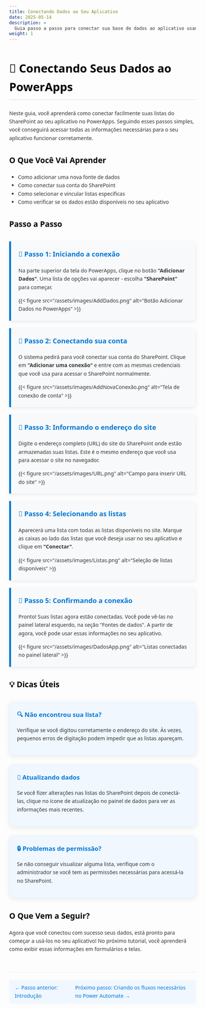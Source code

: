 ```yaml
---
title: Conectando Dados ao Seu Aplicativo
date: 2025-05-14 
description: >
  Guia passo a passo para conectar sua base de dados ao aplicativo usando o PowerApps
weight: 1
---
```


# 🔄 Conectando Seus Dados ao PowerApps

Neste guia, você aprenderá como conectar facilmente suas listas do SharePoint ao seu aplicativo no PowerApps. Seguindo esses passos simples, você conseguirá acessar todas as informações necessárias para o seu aplicativo funcionar corretamente.

## O Que Você Vai Aprender

- Como adicionar uma nova fonte de dados
- Como conectar sua conta do SharePoint
- Como selecionar e vincular listas específicas
- Como verificar se os dados estão disponíveis no seu aplicativo

## Passo a Passo

<div class="flow-steps">
  <div class="step">
    <h3>📌 Passo 1: Iniciando a conexão</h3>
    <p>Na parte superior da tela do PowerApps, clique no botão <strong>"Adicionar Dados"</strong>. Uma lista de opções vai aparecer - escolha <strong>"SharePoint"</strong> para começar.</p>
    {{< figure src="/assets/images/AddDados.png" alt="Botão Adicionar Dados no PowerApps" >}}
  </div>

  <div class="step">
    <h3>📌 Passo 2: Conectando sua conta</h3>
    <p>O sistema pedirá para você conectar sua conta do SharePoint. Clique em <strong>"Adicionar uma conexão"</strong> e entre com as mesmas credenciais que você usa para acessar o SharePoint normalmente.</p>
    {{< figure src="/assets/images/AddNovaConexão.png" alt="Tela de conexão de conta" >}}
  </div>

  <div class="step">
    <h3>📌 Passo 3: Informando o endereço do site</h3>
    <p>Digite o endereço completo (URL) do site do SharePoint onde estão armazenadas suas listas. Este é o mesmo endereço que você usa para acessar o site no navegador.</p>
    {{< figure src="/assets/images/URL.png" alt="Campo para inserir URL do site" >}}
  </div>

  <div class="step">
    <h3>📌 Passo 4: Selecionando as listas</h3>
    <p>Aparecerá uma lista com todas as listas disponíveis no site. Marque as caixas ao lado das listas que você deseja usar no seu aplicativo e clique em <strong>"Conectar"</strong>.</p>
    {{< figure src="/assets/images/Listas.png" alt="Seleção de listas disponíveis" >}}
  </div>

  <div class="step">
    <h3>📌 Passo 5: Confirmando a conexão</h3>
    <p>Pronto! Suas listas agora estão conectadas. Você pode vê-las no painel lateral esquerdo, na seção "Fontes de dados". A partir de agora, você pode usar essas informações no seu aplicativo.</p>
    {{< figure src="/assets/images/DadosApp.png" alt="Listas conectadas no painel lateral" >}}
  </div>
</div>

## 💡 Dicas Úteis

<div class="tips">
  <div class="tip">
    <h3>🔍 Não encontrou sua lista?</h3>
    <p>Verifique se você digitou corretamente o endereço do site. Às vezes, pequenos erros de digitação podem impedir que as listas apareçam.</p>
  </div>
  
  <div class="tip">
    <h3>🔄 Atualizando dados</h3>
    <p>Se você fizer alterações nas listas do SharePoint depois de conectá-las, clique no ícone de atualização no painel de dados para ver as informações mais recentes.</p>
  </div>
  
  <div class="tip">
    <h3>🔒 Problemas de permissão?</h3>
    <p>Se não conseguir visualizar alguma lista, verifique com o administrador se você tem as permissões necessárias para acessá-la no SharePoint.</p>
  </div>
</div>

## O Que Vem a Seguir?

Agora que você conectou com sucesso seus dados, está pronto para começar a usá-los no seu aplicativo! No próximo tutorial, você aprenderá como exibir essas informações em formulários e telas.

<div class="navigation-links">
  <a href="../../planejamento-integrado/" class="prev-link">← Passo anterior: Introdução</a>
  <a href="../fluxopowerautomate/" class="next-link">Próximo passo: Criando os fluxos necessários no Power Automate →</a>
</div>

<style>
/* Estilo geral da página */
body {
  font-family: 'Segoe UI', Roboto, Oxygen, Ubuntu, Cantarell, sans-serif;
  line-height: 1.6;
  color: #333;
}

h1, h2, h3 {
  font-weight: 600;
  color:rgb(0, 0, 0);
  margin-top: 1.5em;
}

h1 {
  font-size: 2.2em;
  margin-bottom: 0.8em;
  border-bottom: 2px solid #eaeaea;
  padding-bottom: 0.3em;
}

/* Estilo dos passos */
.flow-steps {
  display: flex;
  flex-direction: column;
  gap: 20px;
  margin: 30px 0;
}

.step {
  background-color: #f8f9fa;
  border-left: 5px solid #0078d4;
  padding: 20px;
  border-radius: 0 8px 8px 0;
  box-shadow: 0 3px 10px rgba(0, 0, 0, 0.08);
  transition: transform 0.2s ease;
}

.step:hover {
  transform: translateX(5px);
}

.step h3 {
  margin-top: 0;
  color: #0078d4;
  font-size: 1.3em;
}

/* Estilo das imagens */
img {
  border-radius: 8px;
  box-shadow: 0 4px 12px rgba(0, 0, 0, 0.1);
  max-width: 100%;
  margin: 15px 0;
  border: 1px solid #e0e0e0;
  transition: transform 0.3s ease;
}

img:hover {
  transform: scale(1.02);
}

/* Estilo das dicas */
.tips {
  display: grid;
  grid-template-columns: repeat(auto-fit, minmax(280px, 1fr));
  gap: 25px;
  margin: 30px 0;
}

.tip {
  background-color: #f0f7ff;
  border-radius: 12px;
  padding: 20px;
  box-shadow: 0 3px 15px rgba(0,0,0,0.08);
  border: 1px solid #e6f0ff;
  transition: all 0.3s ease;
}

.tip:hover {
  box-shadow: 0 5px 20px rgba(0,0,0,0.12);
  transform: translateY(-5px);
}

.tip h3 {
  margin-top: 0;
  color: #0078d4;
  font-size: 1.2em;
}

/* Links de navegação */
.navigation-links {
  display: flex;
  justify-content: space-between;
  margin-top: 50px;
  padding-top: 20px;
  border-top: 1px solid #eaeaea;
}

.navigation-links a {
  text-decoration: none;
  color: #0078d4;
  padding: 10px 15px;
  border-radius: 6px;
  background-color: #f0f7ff;
  transition: all 0.2s ease;
}

.navigation-links a:hover {
  background-color: #0078d4;
  color: white;
}

/* Responsividade */
@media (max-width: 768px) {
  .tips {
    grid-template-columns: 1fr;
  }
  
  .navigation-links {
    flex-direction: column;
    gap: 15px;
  }
  
  h1 {
    font-size: 1.8em;
  }
  
  .step {
    padding: 15px;
  }
}
</style>